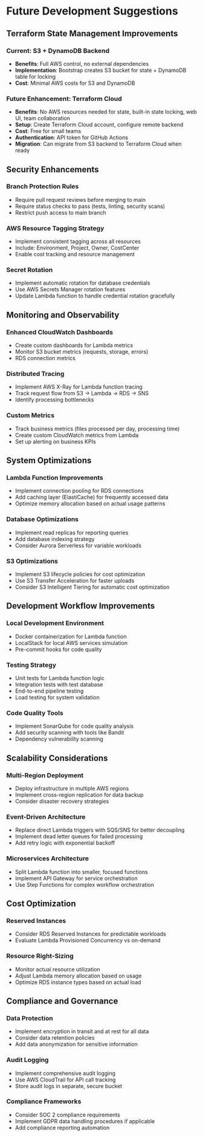 # Future Development Suggestions

## Terraform State Management Improvements

### Current: S3 + DynamoDB Backend
- **Benefits**: Full AWS control, no external dependencies
- **Implementation**: Bootstrap creates S3 bucket for state + DynamoDB table for locking
- **Cost**: Minimal AWS costs for S3 and DynamoDB

### Future Enhancement: Terraform Cloud
- **Benefits**: No AWS resources needed for state, built-in state locking, web UI, team collaboration
- **Setup**: Create Terraform Cloud account, configure remote backend
- **Cost**: Free for small teams
- **Authentication**: API token for GitHub Actions
- **Migration**: Can migrate from S3 backend to Terraform Cloud when ready

## Security Enhancements

### Branch Protection Rules
- Require pull request reviews before merging to main
- Require status checks to pass (tests, linting, security scans)
- Restrict push access to main branch

### AWS Resource Tagging Strategy
- Implement consistent tagging across all resources
- Include: Environment, Project, Owner, CostCenter
- Enable cost tracking and resource management

### Secret Rotation
- Implement automatic rotation for database credentials
- Use AWS Secrets Manager rotation features
- Update Lambda function to handle credential rotation gracefully

## Monitoring and Observability

### Enhanced CloudWatch Dashboards
- Create custom dashboards for Lambda metrics
- Monitor S3 bucket metrics (requests, storage, errors)
- RDS connection metrics

### Distributed Tracing
- Implement AWS X-Ray for Lambda function tracing
- Track request flow from S3 → Lambda → RDS → SNS
- Identify processing bottlenecks

### Custom Metrics
- Track business metrics (files processed per day, processing time)
- Create custom CloudWatch metrics from Lambda
- Set up alerting on business KPIs

## System Optimizations

### Lambda Function Improvements
- Implement connection pooling for RDS connections
- Add caching layer (ElastiCache) for frequently accessed data
- Optimize memory allocation based on actual usage patterns

### Database Optimizations
- Implement read replicas for reporting queries
- Add database indexing strategy
- Consider Aurora Serverless for variable workloads

### S3 Optimizations
- Implement S3 lifecycle policies for cost optimization
- Use S3 Transfer Acceleration for faster uploads
- Consider S3 Intelligent Tiering for automatic cost optimization

## Development Workflow Improvements

### Local Development Environment
- Docker containerization for Lambda function
- LocalStack for local AWS services simulation
- Pre-commit hooks for code quality

### Testing Strategy
- Unit tests for Lambda function logic
- Integration tests with test database
- End-to-end pipeline testing
- Load testing for system validation

### Code Quality Tools
- Implement SonarQube for code quality analysis
- Add security scanning with tools like Bandit
- Dependency vulnerability scanning

## Scalability Considerations

### Multi-Region Deployment
- Deploy infrastructure in multiple AWS regions
- Implement cross-region replication for data backup
- Consider disaster recovery strategies

### Event-Driven Architecture
- Replace direct Lambda triggers with SQS/SNS for better decoupling
- Implement dead letter queues for failed processing
- Add retry logic with exponential backoff

### Microservices Architecture
- Split Lambda function into smaller, focused functions
- Implement API Gateway for service orchestration
- Use Step Functions for complex workflow orchestration

## Cost Optimization

### Reserved Instances
- Consider RDS Reserved Instances for predictable workloads
- Evaluate Lambda Provisioned Concurrency vs on-demand

### Resource Right-Sizing
- Monitor actual resource utilization
- Adjust Lambda memory allocation based on usage
- Optimize RDS instance types based on actual load

## Compliance and Governance

### Data Protection
- Implement encryption in transit and at rest for all data
- Consider data retention policies
- Add data anonymization for sensitive information

### Audit Logging
- Implement comprehensive audit logging
- Use AWS CloudTrail for API call tracking
- Store audit logs in separate, secure bucket

### Compliance Frameworks
- Consider SOC 2 compliance requirements
- Implement GDPR data handling procedures if applicable
- Add compliance reporting automation